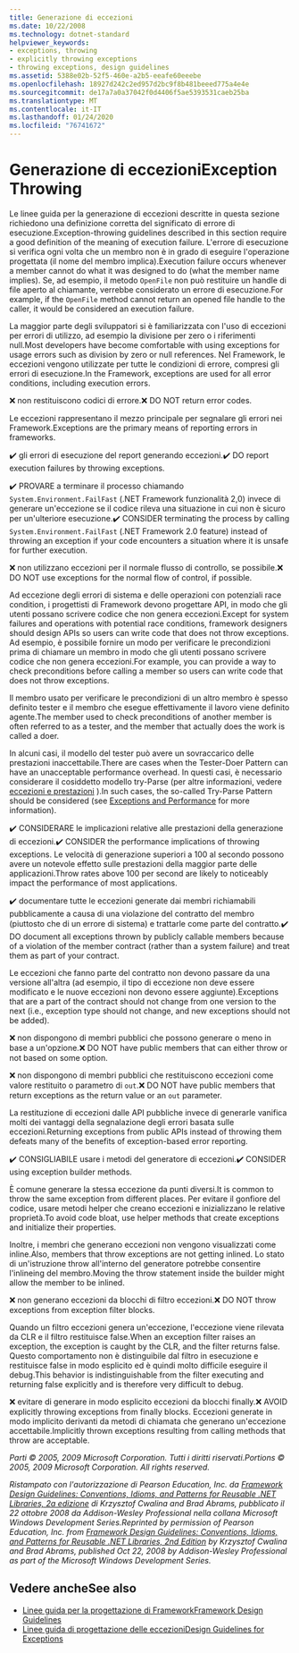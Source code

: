 ```yaml
---
title: Generazione di eccezioni
ms.date: 10/22/2008
ms.technology: dotnet-standard
helpviewer_keywords:
- exceptions, throwing
- explicitly throwing exceptions
- throwing exceptions, design guidelines
ms.assetid: 5388e02b-52f5-460e-a2b5-eeafe60eeebe
ms.openlocfilehash: 18927d242c2ed957d2bc9f8b481beeed775a4e4e
ms.sourcegitcommit: de17a7a0a37042f0d4406f5ae5393531caeb25ba
ms.translationtype: MT
ms.contentlocale: it-IT
ms.lasthandoff: 01/24/2020
ms.locfileid: "76741672"
---
```

# <a name="exception-throwing"></a><span data-ttu-id="60902-102">Generazione di eccezioni</span><span class="sxs-lookup"><span data-stu-id="60902-102">Exception Throwing</span></span>
<span data-ttu-id="60902-103">Le linee guida per la generazione di eccezioni descritte in questa sezione richiedono una definizione corretta del significato di errore di esecuzione.</span><span class="sxs-lookup"><span data-stu-id="60902-103">Exception-throwing guidelines described in this section require a good definition of the meaning of execution failure.</span></span> <span data-ttu-id="60902-104">L'errore di esecuzione si verifica ogni volta che un membro non è in grado di eseguire l'operazione progettata (il nome del membro implica).</span><span class="sxs-lookup"><span data-stu-id="60902-104">Execution failure occurs whenever a member cannot do what it was designed to do (what the member name implies).</span></span> <span data-ttu-id="60902-105">Se, ad esempio, il metodo `OpenFile` non può restituire un handle di file aperto al chiamante, verrebbe considerato un errore di esecuzione.</span><span class="sxs-lookup"><span data-stu-id="60902-105">For example, if the `OpenFile` method cannot return an opened file handle to the caller, it would be considered an execution failure.</span></span>

 <span data-ttu-id="60902-106">La maggior parte degli sviluppatori si è familiarizzata con l'uso di eccezioni per errori di utilizzo, ad esempio la divisione per zero o i riferimenti null.</span><span class="sxs-lookup"><span data-stu-id="60902-106">Most developers have become comfortable with using exceptions for usage errors such as division by zero or null references.</span></span> <span data-ttu-id="60902-107">Nel Framework, le eccezioni vengono utilizzate per tutte le condizioni di errore, compresi gli errori di esecuzione.</span><span class="sxs-lookup"><span data-stu-id="60902-107">In the Framework, exceptions are used for all error conditions, including execution errors.</span></span>

 <span data-ttu-id="60902-108">❌ non restituiscono codici di errore.</span><span class="sxs-lookup"><span data-stu-id="60902-108">❌ DO NOT return error codes.</span></span>

 <span data-ttu-id="60902-109">Le eccezioni rappresentano il mezzo principale per segnalare gli errori nei Framework.</span><span class="sxs-lookup"><span data-stu-id="60902-109">Exceptions are the primary means of reporting errors in frameworks.</span></span>

 <span data-ttu-id="60902-110">✔️ gli errori di esecuzione del report generando eccezioni.</span><span class="sxs-lookup"><span data-stu-id="60902-110">✔️ DO report execution failures by throwing exceptions.</span></span>

 <span data-ttu-id="60902-111">✔️ PROVARE a terminare il processo chiamando `System.Environment.FailFast` (.NET Framework funzionalità 2,0) invece di generare un'eccezione se il codice rileva una situazione in cui non è sicuro per un'ulteriore esecuzione.</span><span class="sxs-lookup"><span data-stu-id="60902-111">✔️ CONSIDER terminating the process by calling `System.Environment.FailFast` (.NET Framework 2.0 feature) instead of throwing an exception if your code encounters a situation where it is unsafe for further execution.</span></span>

 <span data-ttu-id="60902-112">❌ non utilizzano eccezioni per il normale flusso di controllo, se possibile.</span><span class="sxs-lookup"><span data-stu-id="60902-112">❌ DO NOT use exceptions for the normal flow of control, if possible.</span></span>

 <span data-ttu-id="60902-113">Ad eccezione degli errori di sistema e delle operazioni con potenziali race condition, i progettisti di Framework devono progettare API, in modo che gli utenti possano scrivere codice che non genera eccezioni.</span><span class="sxs-lookup"><span data-stu-id="60902-113">Except for system failures and operations with potential race conditions, framework designers should design APIs so users can write code that does not throw exceptions.</span></span> <span data-ttu-id="60902-114">Ad esempio, è possibile fornire un modo per verificare le precondizioni prima di chiamare un membro in modo che gli utenti possano scrivere codice che non genera eccezioni.</span><span class="sxs-lookup"><span data-stu-id="60902-114">For example, you can provide a way to check preconditions before calling a member so users can write code that does not throw exceptions.</span></span>

 <span data-ttu-id="60902-115">Il membro usato per verificare le precondizioni di un altro membro è spesso definito tester e il membro che esegue effettivamente il lavoro viene definito agente.</span><span class="sxs-lookup"><span data-stu-id="60902-115">The member used to check preconditions of another member is often referred to as a tester, and the member that actually does the work is called a doer.</span></span>

 <span data-ttu-id="60902-116">In alcuni casi, il modello del tester può avere un sovraccarico delle prestazioni inaccettabile.</span><span class="sxs-lookup"><span data-stu-id="60902-116">There are cases when the Tester-Doer Pattern can have an unacceptable performance overhead.</span></span> <span data-ttu-id="60902-117">In questi casi, è necessario considerare il cosiddetto modello try-Parse (per altre informazioni, vedere [eccezioni e prestazioni](../../../docs/standard/design-guidelines/exceptions-and-performance.md) ).</span><span class="sxs-lookup"><span data-stu-id="60902-117">In such cases, the so-called Try-Parse Pattern should be considered (see [Exceptions and Performance](../../../docs/standard/design-guidelines/exceptions-and-performance.md) for more information).</span></span>

 <span data-ttu-id="60902-118">✔️ CONSIDERARE le implicazioni relative alle prestazioni della generazione di eccezioni.</span><span class="sxs-lookup"><span data-stu-id="60902-118">✔️ CONSIDER the performance implications of throwing exceptions.</span></span> <span data-ttu-id="60902-119">Le velocità di generazione superiori a 100 al secondo possono avere un notevole effetto sulle prestazioni della maggior parte delle applicazioni.</span><span class="sxs-lookup"><span data-stu-id="60902-119">Throw rates above 100 per second are likely to noticeably impact the performance of most applications.</span></span>

 <span data-ttu-id="60902-120">✔️ documentare tutte le eccezioni generate dai membri richiamabili pubblicamente a causa di una violazione del contratto del membro (piuttosto che di un errore di sistema) e trattarle come parte del contratto.</span><span class="sxs-lookup"><span data-stu-id="60902-120">✔️ DO document all exceptions thrown by publicly callable members because of a violation of the member contract (rather than a system failure) and treat them as part of your contract.</span></span>

 <span data-ttu-id="60902-121">Le eccezioni che fanno parte del contratto non devono passare da una versione all'altra (ad esempio, il tipo di eccezione non deve essere modificato e le nuove eccezioni non devono essere aggiunte).</span><span class="sxs-lookup"><span data-stu-id="60902-121">Exceptions that are a part of the contract should not change from one version to the next (i.e., exception type should not change, and new exceptions should not be added).</span></span>

 <span data-ttu-id="60902-122">❌ non dispongono di membri pubblici che possono generare o meno in base a un'opzione.</span><span class="sxs-lookup"><span data-stu-id="60902-122">❌ DO NOT have public members that can either throw or not based on some option.</span></span>

 <span data-ttu-id="60902-123">❌ non dispongono di membri pubblici che restituiscono eccezioni come valore restituito o parametro di `out`.</span><span class="sxs-lookup"><span data-stu-id="60902-123">❌ DO NOT have public members that return exceptions as the return value or an `out` parameter.</span></span>

 <span data-ttu-id="60902-124">La restituzione di eccezioni dalle API pubbliche invece di generarle vanifica molti dei vantaggi della segnalazione degli errori basata sulle eccezioni.</span><span class="sxs-lookup"><span data-stu-id="60902-124">Returning exceptions from public APIs instead of throwing them defeats many of the benefits of exception-based error reporting.</span></span>

 <span data-ttu-id="60902-125">✔️ CONSIGLIABILE usare i metodi del generatore di eccezioni.</span><span class="sxs-lookup"><span data-stu-id="60902-125">✔️ CONSIDER using exception builder methods.</span></span>

 <span data-ttu-id="60902-126">È comune generare la stessa eccezione da punti diversi.</span><span class="sxs-lookup"><span data-stu-id="60902-126">It is common to throw the same exception from different places.</span></span> <span data-ttu-id="60902-127">Per evitare il gonfiore del codice, usare metodi helper che creano eccezioni e inizializzano le relative proprietà.</span><span class="sxs-lookup"><span data-stu-id="60902-127">To avoid code bloat, use helper methods that create exceptions and initialize their properties.</span></span>

 <span data-ttu-id="60902-128">Inoltre, i membri che generano eccezioni non vengono visualizzati come inline.</span><span class="sxs-lookup"><span data-stu-id="60902-128">Also, members that throw exceptions are not getting inlined.</span></span> <span data-ttu-id="60902-129">Lo stato di un'istruzione throw all'interno del generatore potrebbe consentire l'inlineing del membro.</span><span class="sxs-lookup"><span data-stu-id="60902-129">Moving the throw statement inside the builder might allow the member to be inlined.</span></span>

 <span data-ttu-id="60902-130">❌ non generano eccezioni da blocchi di filtro eccezioni.</span><span class="sxs-lookup"><span data-stu-id="60902-130">❌ DO NOT throw exceptions from exception filter blocks.</span></span>

 <span data-ttu-id="60902-131">Quando un filtro eccezioni genera un'eccezione, l'eccezione viene rilevata da CLR e il filtro restituisce false.</span><span class="sxs-lookup"><span data-stu-id="60902-131">When an exception filter raises an exception, the exception is caught by the CLR, and the filter returns false.</span></span> <span data-ttu-id="60902-132">Questo comportamento non è distinguibile dal filtro in esecuzione e restituisce false in modo esplicito ed è quindi molto difficile eseguire il debug.</span><span class="sxs-lookup"><span data-stu-id="60902-132">This behavior is indistinguishable from the filter executing and returning false explicitly and is therefore very difficult to debug.</span></span>

 <span data-ttu-id="60902-133">❌ evitare di generare in modo esplicito eccezioni da blocchi finally.</span><span class="sxs-lookup"><span data-stu-id="60902-133">❌ AVOID explicitly throwing exceptions from finally blocks.</span></span> <span data-ttu-id="60902-134">Eccezioni generate in modo implicito derivanti da metodi di chiamata che generano un'eccezione accettabile.</span><span class="sxs-lookup"><span data-stu-id="60902-134">Implicitly thrown exceptions resulting from calling methods that throw are acceptable.</span></span>

 <span data-ttu-id="60902-135">*Parti © 2005, 2009 Microsoft Corporation. Tutti i diritti riservati.*</span><span class="sxs-lookup"><span data-stu-id="60902-135">*Portions © 2005, 2009 Microsoft Corporation. All rights reserved.*</span></span>

 <span data-ttu-id="60902-136">*Ristampato con l'autorizzazione di Pearson Education, Inc. da [Framework Design Guidelines: Conventions, Idioms, and Patterns for Reusable .NET Libraries, 2a edizione](https://www.informit.com/store/framework-design-guidelines-conventions-idioms-and-9780321545619) di Krzysztof Cwalina and Brad Abrams, pubblicato il 22 ottobre 2008 da Addison-Wesley Professional nella collana Microsoft Windows Development Series.*</span><span class="sxs-lookup"><span data-stu-id="60902-136">*Reprinted by permission of Pearson Education, Inc. from [Framework Design Guidelines: Conventions, Idioms, and Patterns for Reusable .NET Libraries, 2nd Edition](https://www.informit.com/store/framework-design-guidelines-conventions-idioms-and-9780321545619) by Krzysztof Cwalina and Brad Abrams, published Oct 22, 2008 by Addison-Wesley Professional as part of the Microsoft Windows Development Series.*</span></span>

## <a name="see-also"></a><span data-ttu-id="60902-137">Vedere anche</span><span class="sxs-lookup"><span data-stu-id="60902-137">See also</span></span>

- [<span data-ttu-id="60902-138">Linee guida per la progettazione di Framework</span><span class="sxs-lookup"><span data-stu-id="60902-138">Framework Design Guidelines</span></span>](../../../docs/standard/design-guidelines/index.md)
- [<span data-ttu-id="60902-139">Linee guida di progettazione delle eccezioni</span><span class="sxs-lookup"><span data-stu-id="60902-139">Design Guidelines for Exceptions</span></span>](../../../docs/standard/design-guidelines/exceptions.md)
